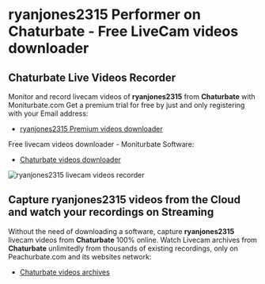 # ryanjones2315 Performer on Chaturbate - Free LiveCam videos downloader

## Chaturbate Live Videos Recorder

Monitor and record livecam videos of **ryanjones2315** from **Chaturbate** with Moniturbate.com
Get a premium trial for free by just and only registering with your Email address:
* [ryanjones2315 Premium videos downloader](https://moniturbate.com/request-demo-licence-key.html)

Free livecam videos downloader - Moniturbate Software:
* [Chaturbate videos downloader](https://moniturbate.com/moniturbate-download-software.html)

![ryanjones2315 livecam videos recorder](https://peachurnet.com/templates/moniturbate-software.png)


## Capture ryanjones2315 videos from the Cloud and watch your recordings on Streaming

Without the need of downloading a software, capture **ryanjones2315** livecam videos from **Chaturbate** 100% online.
Watch Livecam archives from **Chaturbate** unlimitedly from thousands of existing recordings, only on Peachurbate.com and its websites network:
* [Chaturbate videos archives](https://peachurnet.com/)